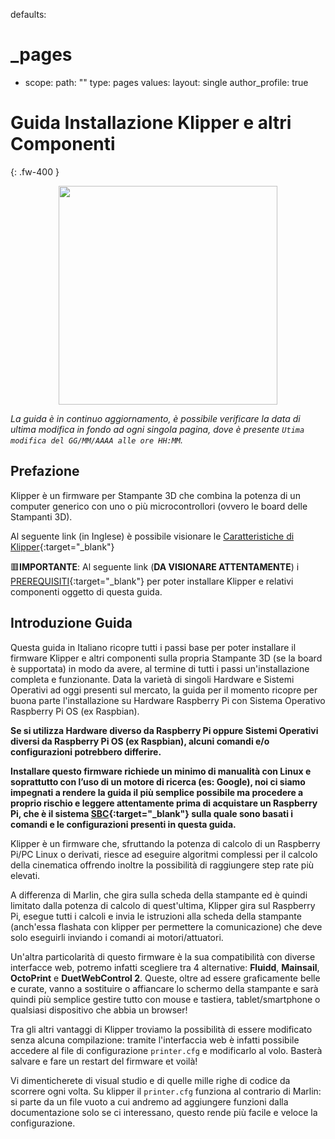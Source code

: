 defaults:
  # _pages
  - scope:
      path: ""
      type: pages
    values:
      layout: single
      author_profile: true

# Guida Installazione Klipper e altri Componenti
{: .fw-400 }


<p align="center">
<img src="https://raw.githubusercontent.com/sugar012/klipperITA/main/images/klipper-logo-it.png" height="350">
</p>


*La guida è in continuo aggiornamento, è possibile verificare la data di ultima modifica in fondo ad ogni singola pagina, dove è presente `Utima modifica del GG/MM/AAAA alle ore HH:MM`.*

## Prefazione

Klipper è un firmware per Stampante 3D che combina la potenza di un computer generico con uno o più microcontrollori (ovvero le board delle Stampanti 3D).

Al seguente link (in Inglese) è possibile visionare le [Caratteristiche di Klipper](https://www.klipper3d.org/Features.html){:target="_blank"}

🟥**IMPORTANTE**: Al seguente link (**DA VISIONARE ATTENTAMENTE**) i [PREREQUISITI](https://klipper-italia.xyz/prerequisiti/){:target="_blank"} per poter installare Klipper e relativi componenti oggetto di questa guida.

## Introduzione Guida

Questa guida in Italiano ricopre tutti i passi base per poter installare il firmware Klipper e altri componenti sulla propria Stampante 3D (se la board è supportata) in modo da avere, al termine di tutti i passi un'installazione completa e funzionante. Data la varietà di singoli Hardware e Sistemi Operativi ad oggi presenti sul mercato, la guida per il momento ricopre per buona parte l'installazione su Hardware Raspberry Pi con Sistema Operativo Raspberry Pi OS (ex Raspbian).

**Se si utilizza Hardware diverso da Raspberry Pi oppure Sistemi Operativi diversi da Raspberry Pi OS (ex Raspbian), alcuni comandi e/o configurazioni potrebbero differire.**

**Installare questo firmware richiede un minimo di manualità con Linux e soprattutto con l’uso di un motore di ricerca (es: Google), noi ci siamo impegnati a rendere la guida il più semplice possibile ma procedere a proprio rischio e leggere attentamente prima di acquistare un Raspberry Pi, che è il sistema [SBC](https://en.wikipedia.org/wiki/Single-board_computer){:target="_blank"} sulla quale sono basati i comandi e le configurazioni presenti in questa guida.**

Klipper è un firmware che, sfruttando la potenza di calcolo di un Raspberry Pi/PC Linux o derivati, riesce ad eseguire algoritmi complessi per il calcolo della cinematica offrendo inoltre la possibilità di raggiungere step rate più elevati.

A differenza di Marlin, che gira sulla scheda della stampante ed è quindi limitato dalla potenza di calcolo di quest'ultima, Klipper gira sul Raspberry Pi, esegue tutti i calcoli e invia le istruzioni alla scheda della stampante (anch'essa flashata con klipper per permettere la comunicazione) che deve solo eseguirli inviando i comandi ai motori/attuatori.

Un'altra particolarità di questo firmware è la sua compatibilità con diverse interfacce web, potremo infatti scegliere tra 4 alternative: **Fluidd**, **Mainsail**, **OctoPrint** e **DuetWebControl 2**.
Queste, oltre ad essere graficamente belle e curate, vanno a sostituire o affiancare lo schermo della stampante e sarà quindi più semplice gestire tutto con mouse e tastiera, tablet/smartphone o qualsiasi dispositivo che abbia un browser!

Tra gli altri vantaggi di Klipper troviamo la possibilità di essere modificato senza alcuna compilazione: tramite l'interfaccia web è infatti possibile accedere al file di configurazione `printer.cfg` e modificarlo al volo. Basterà salvare e fare un restart del firmware et voilà!

Vi dimenticherete di visual studio e di quelle mille righe di codice da scorrere ogni volta. Su klipper il `printer.cfg` funziona al contrario di Marlin: si parte da un file vuoto a cui andremo ad aggiungere funzioni dalla documentazione solo se ci interessano, questo rende più facile e veloce la configurazione.
